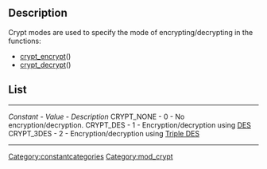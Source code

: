 Description
-----------

Crypt modes are used to specify the mode of encrypting/decrypting in the
functions:

-   [crypt\_encrypt](crypt_encrypt "wikilink")()
-   [crypt\_decrypt](crypt_decrypt "wikilink")()

List
----

  ------------- ----------- --------------------------------------------------------------------------------------------
  *Constant*    - *Value*   - *Description*
  CRYPT\_NONE   - 0         - No encryption/decryption.
  CRYPT\_DES    - 1         - Encryption/decryption using [DES](http://en.wikipedia.org/wiki/Data_Encryption_Standard)
  CRYPT\_3DES   - 2         - Encryption/decryption using [Triple DES](http://en.wikipedia.org/wiki/Triple_DES)
  ------------- ----------- --------------------------------------------------------------------------------------------

<Category:constantcategories> <Category:mod_crypt>
